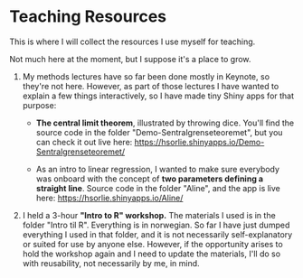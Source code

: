 # Teaching Resources

This is where I will collect the resources I use myself for teaching.

Not much here at the moment, but I suppose it's a place to grow.

1. My methods lectures have so far been done mostly in Keynote, so they're not here. However, as part of those lectures I have wanted to explain a few things interactively, so I have made tiny Shiny apps for that purpose:  

    - **The central limit theorem**, illustrated by throwing dice. You'll find the source code in the folder "Demo-Sentralgrenseteoremet", but you can check it out live here: https://hsorlie.shinyapps.io/Demo-Sentralgrenseteoremet/  
        
    - As an intro to linear regression, I wanted to make sure everybody was onboard with the concept of **two parameters defining a straight line**. Source code in the folder "Aline", and the app is live here: https://hsorlie.shinyapps.io/Aline/  
        
2. I held a 3-hour **"Intro to R" workshop.** The materials I used is in the folder "Intro til R". Everything is in norwegian. So far I have just dumped everything I used in that folder, and it is not necessarily self-explanatory or suited for use by anyone else. However, if the opportunity arises to hold the workshop again and I need to update the materials, I'll do so with reusability, not necessarily by me, in mind.  